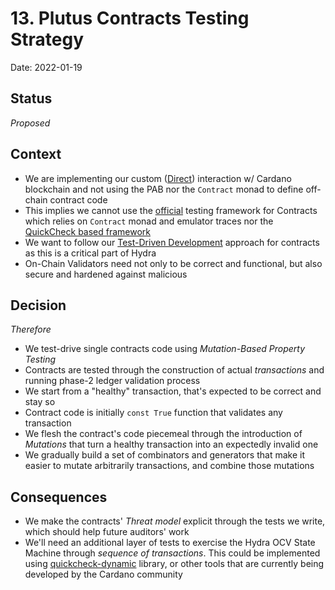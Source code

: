 # 13. Plutus Contracts Testing Strategy

Date: 2022-01-19

## Status

_Proposed_

## Context

* We are implementing our custom ([Direct](./0010-use-direct-chain.md)) interaction w/ Cardano blockchain and not using the PAB nor the `Contract` monad to define off-chain contract code
* This implies we cannot use the [official](https://github.com/input-output-hk/plutus-apps/blob/main/plutus-contract/src/Plutus/Contract/Test.hs) testing framework for Contracts which relies on `Contract` monad and emulator traces nor the [QuickCheck based framework](https://plutus-apps.readthedocs.io/en/latest/plutus/tutorials/contract-testing.html)
* We want to follow our [Test-Driven Development](./0012-testing-strategy.md) approach for contracts as this is a critical part of Hydra
* On-Chain Validators need not only to be correct and functional, but also secure and hardened against malicious

## Decision

_Therefore_

* We test-drive single contracts code using _Mutation-Based Property Testing_
* Contracts are tested through the construction of actual _transactions_ and running phase-2 ledger validation process
* We start from a "healthy" transaction, that's expected to be correct and stay so
* Contract code is initially `const True` function that validates any transaction
* We flesh the contract's code piecemeal through the introduction of _Mutations_ that turn a healthy transaction into an expectedly invalid one
* We gradually build a set of combinators and generators that make it easier to mutate arbitrarily transactions, and combine those mutations

## Consequences

* We make the contracts' _Threat model_  explicit through the tests we write, which should help future auditors' work
* We'll need an additional layer of tests to exercise the Hydra OCV State Machine through _sequence of transactions_. This could be implemented using [quickcheck-dynamic](https://github.com/input-output-hk/plutus-apps/tree/main/quickcheck-dynamic) library, or other tools that are currently being developed by the Cardano community
